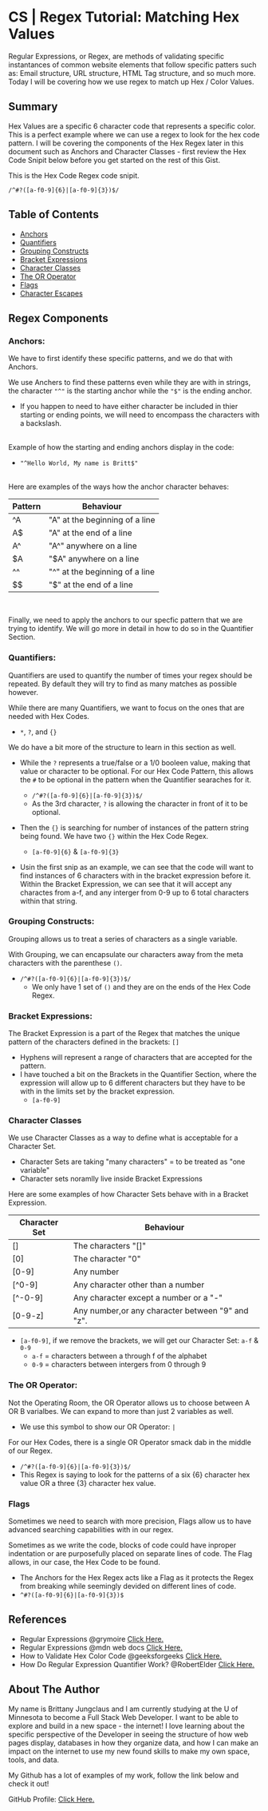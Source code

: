 # CS | Regex Tutorial: Matching Hex Values

Regular Expressions, or Regex, are methods of validating specific instantances of common website elements that follow specific patters such as: Email structure, URL structure, HTML Tag structure, and so much more. Today I will be covering how we use regex to match up Hex / Color Values. 

## Summary

Hex Values are a specific 6 character code that represents a specific color. This is a perfect example where we can use a regex to look for the hex code pattern. I will be covering the components of the Hex Regex later in this document such as Anchors and Character Classes - first review the Hex Code Snipit below before you get started on the rest of this Gist. 

This is the Hex Code Regex code snipit.

`/^#?([a-f0-9]{6}|[a-f0-9]{3})$/`

## Table of Contents

- [Anchors](#anchors)
- [Quantifiers](#quantifiers)
- [Grouping Constructs](#grouping-constructs)
- [Bracket Expressions](#bracket-expressions)
- [Character Classes](#character-classes)
- [The OR Operator](#the-or-operator)
- [Flags](#flags)
- [Character Escapes](#character-escapes)

## Regex Components

### Anchors:
We have to first identify these specific patterns, and we do that with Anchors. 

We use Anchers to find these patterns even while they are with in strings, the character `"^"` is the starting anchor while the `"$"` is the ending anchor.
- If you happen to need to have either character be included in thier starting or ending points, we will need to encompass the characters with a backslash. 

<br>
Example of how the starting and ending anchors display in the code:

- `"^Hello World, My name is Britt$"`

<br>
Here are examples of the ways how the anchor character behaves:

| Pattern    | Behaviour |
| -------- | ------- |
| ^A | "A" at the beginning of a line |
| A$ | "A" at the end of a line |
| A^ | "A^" anywhere on a line |
| $A | "$A" anywhere on a line |
| ^^ | "^" at the beginning of a line |
| $$ | "$" at the end of a line |

<br>

Finally, we need to apply the anchors to our specfic pattern that we are trying to identify. We will go more in detail in how to do so in the Quantifier Section.


### Quantifiers:
Quantifiers are used to quantify the number of times your regex should be repeated. By default they will try to find as many matches as possible however.

While there are many Quantifiers, we want to focus on the ones that are needed with Hex Codes. 
 - `*`, `?`, and `{}`
 

We do have a bit more of the structure to learn in this section as well. 
- While the `?` represents a true/false or a 1/0 booleen value, making that value or character to be optional. For our Hex Code Pattern, this allows the `#` to be optional in the pattern when the Quantifier searaches for it. 
  - `/^#?([a-f0-9]{6}|[a-f0-9]{3})$/`
  - As the 3rd character, `?` is allowing the character in front of it to be optional. 

- Then the `{}` is searching for number of instances of the pattern string being found. We have two `{}` within the Hex Code Regex.
  - `[a-f0-9]{6}` & `[a-f0-9]{3}`

- Usin the first snip as an example, we can see that the code will want to find instances of 6 characters with in the bracket expression before it. Within the Bracket Expression, we can see that it will accept any charactes from a-f, and any interger from 0-9 up to 6 total characters within that string.


### Grouping Constructs:
Grouping allows us to treat a series of characters as a single variable.

With Grouping, we can encapsulate our characters away from the meta characters with the parenthese `()`. 
- `/^#?([a-f0-9]{6}|[a-f0-9]{3})$/`
  - We only have 1 set of `()` and they are on the ends of the Hex Code Regex.


### Bracket Expressions:
The Bracket Expression is a part of the Regex that matches the unique pattern of the characters defined in the brackets: `[]`
- Hyphens will represent a range of characters that are accepted for the pattern. 
- I have touched a bit on the Brackets in the Quantifier Section, where the expression will allow up to 6 different characters but they have to be with in the limits set by the bracket expression.
  - `[a-f0-9]` 


### Character Classes
We use Character Classes as a way to define what is acceptable for a Character Set. 
- Character Sets are taking "many characters" = to be treated as "one variable" 
- Character sets noramlly live inside Bracket Expressions

Here are some examples of how Character Sets behave with in a Bracket Expression.

| Character Set | Behaviour |
| -------- | ------- |
| [] | The characters "[]" |
| [0] | The character "0" |
| [0-9] | Any number |
| [^0-9] | Any character other than a number |
| [^-0-9] | Any character except a number or a "-" |
| [0-9-z] | Any number,or any character between "9" and "z". |
  - `[a-f0-9]`, if we remove the brackets, we will get our Character Set: `a-f` & `0-9`
    - `a-f` = characters between a through f of the alphabet
    - `0-9` = characters between intergers from 0 through 9



### The OR Operator:
Not the Operating Room, the OR Operator allows us to choose between A OR B varialbes. We can expand to more than just 2 variables as well. 
- We use this symbol to show our OR Operator: `|`

For our Hex Codes, there is a single OR Operator smack dab in the middle of our Regex. 
- `/^#?([a-f0-9]{6}|[a-f0-9]{3})$/`
- This Regex is saying to look for the patterns of a six {6} character hex value OR a three {3} character hex value. 

### Flags
Sometimes we need to search with more precision, Flags allow us to have advanced searching capabilities with in our regex.

Sometimes as we write the code, blocks of code could have inproper indentation or are purposefully placed on separate lines of code. The Flag allows, in our case, the Hex Code to be found. 
- The Anchors for the Hex Regex acts like a Flag as it protects the Regex from breaking while seemingly devided on different lines of code. 
- `^#?([a-f0-9]{6}|[a-f0-9]{3})$`


## References
- Regular Expressions @grymoire [Click Here.](https://www.grymoire.com/Unix/Regular.html#:~:text=There%20are%20also%20two%20types,a%20feature%20in%20both%20types.)
- Regular Expressions @mdn web docs [Click Here.](https://developer.mozilla.org/en-US/docs/Web/JavaScript/Guide/Regular_expressions/Cheatsheet#groups_and_backreferences)
- How to Validate Hex Color Code @geeksforgeeks [Click Here.](https://www.geeksforgeeks.org/how-to-validate-hexadecimal-color-code-using-regular-expression/#)
- How Do Regular Expression Quantifier Work? @RobertElder [Click Here.](https://blog.robertelder.org/regular-expression-quantifiers/#:~:text=Quantifiers%20are%20used%20to%20quantify,times%20it%20should%20be%20repeated.)


## About The Author

My name is Brittany Jungclaus and I am currently studying at the U of Minnesota to become a Full Stack Web Developer. I want to be able to explore and build in a new space - the internet! I love learning about the specific perspective of the Developer in seeing the structure of how web pages display, databases in how they organize data, and how I can make an impact on the internet to use my new found skills to make my own space, tools, and data.

My Github has a lot of examples of my work, follow the link below and check it out! 

GitHub Profile: [Click Here.](https://github.com/NovaLanceBrittany)